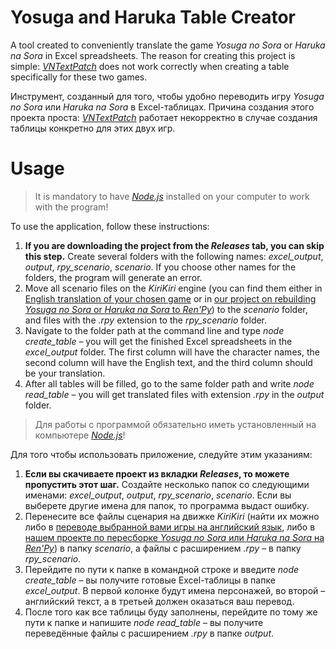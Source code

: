 # Yosuga and Haruka Table Creator
A tool created to conveniently translate the game _Yosuga no Sora_ or _Haruka na Sora_ in Excel spreadsheets. The reason for creating this project is simple: [_VNTextPatch_](https://github.com/arcusmaximus/VNTranslationTools/tree/main) does not work correctly when creating a table specifically for these two games.

Инструмент, созданный для того, чтобы удобно переводить игру _Yosuga no Sora_ или _Haruka na Sora_ в Excel-таблицах. Причина создания этого проекта проста: [_VNTextPatch_](https://github.com/arcusmaximus/VNTranslationTools/tree/main) работает некорректно в случае создания таблицы конкретно для этих двух игр.

# Usage
> It is mandatory to have [_Node.js_](https://nodejs.org/ru) installed on your computer to work with the program!

To use the application, follow these instructions:
1. __If you are downloading the project from the _Releases_ tab, you can skip this step.__ Create several folders with the following names: _excel_output_, _output_, _rpy_scenario_, _scenario_. If you choose other names for the folders, the program will generate an error.
2. Move all scenario files on the _KiriKiri_ engine (you can find them either in [English translation of your chosen game](https://trjr.wordpress.com/download/) or in [our project on rebuilding _Yosuga no Sora_ or _Haruka na Sora_ to _Ren'Py_](https://github.com/anatolytumbochkavn/haruka_renpy_port)) to the _scenario_ folder, and files with the _.rpy_ extension to the _rpy_scenario_ folder.
3. Navigate to the folder path at the command line and type _node create_table_ – you will get the finished Excel spreadsheets in the _excel_output_ folder. The first column will have the character names, the second column will have the English text, and the third column should be your translation.
4. After all tables will be filled, go to the same folder path and write _node read_table_ – you will get translated files with extension _.rpy_ in the _output_ folder.

> Для работы с программой обязательно иметь установленный на компьютере [_Node.js_](https://nodejs.org/ru)!

Для того чтобы использовать приложение, следуйте этим указаниям:
1. __Если вы скачиваете проект из вкладки _Releases_, то можете пропустить этот шаг.__ Создайте несколько папок со следующими именами: _excel_output_, _output_, _rpy_scenario_, _scenario_. Если вы выберете другие имена для папок, то программа выдаст ошибку.
2. Перенесите все файлы сценария на движке _KiriKiri_ (найти их можно либо в [переводе выбранной вами игры на английский язык](https://trjr.wordpress.com/download/), либо в [нашем проекте по пересборке _Yosuga no Sora_ или _Haruka na Sora_ на _Ren'Py_](https://github.com/anatolytumbochkavn/haruka_renpy_port)) в папку _scenario_, а файлы с расширением _.rpy_ – в папку _rpy_scenario_.
3. Перейдите по пути к папке в командной строке и введите _node create_table_ – вы получите готовые Excel-таблицы в папке _excel_output_. В первой колонке будут имена персонажей, во второй – английский текст, а в третьей должен оказаться ваш перевод.
4. После того как все таблицы буду заполнены, перейдите по тому же пути к папке и напишите _node read_table_ – вы получите переведённые файлы с расширением _.rpy_ в папке _output_.
